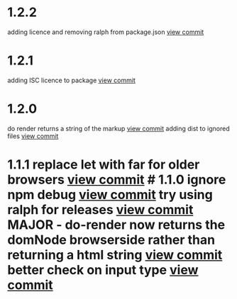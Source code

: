 

# 1.2.2

adding licence and removing ralph from package.json [view commit](http://github.com/$3/$4/commit/2f5b2035fbfcf618c79e20bef9909866f60e2a23) 

 

# 1.2.1

adding ISC licence to package [view commit](http://github.com/$3/$4/commit/184dc4a8657159271faac6ec235da3815c18b600) 

 

# 1.2.0

do render returns a string of the markup [view commit](http://github.com/$3/$4/commit/92f3dc3c6d1888c4256bb93568b71ef3d9165baf)
adding dist to ignored files [view commit](http://github.com/$3/$4/commit/79634ff783d67903a3e74c586a6fc552cf0f9489)

 # 1.1.1 replace let with far for older browsers [view commit](http://github.com/$3/$4/commit/16e6defeb1d6bd8670c3045d5b70c81b45cd3778) # 1.1.0 ignore npm debug [view commit](http://github.com/$3/$4/commit/17fc990d0e0269f8dd2ce085161d0d53886565a7) try using ralph for releases [view commit](http://github.com/$3/$4/commit/f362596d3b79f8e477d2826bc33f0f83119c4c57) MAJOR - do-render now returns the domNode browserside rather than returning a html string [view commit](http://github.com/$3/$4/commit/e68a68c34a572ddf2bcc7a39121a387a908ceb60) better check on input type [view commit](http://github.com/$3/$4/commit/317dad8453ee8da2284ed43c5de5d4f5210f6f76)
